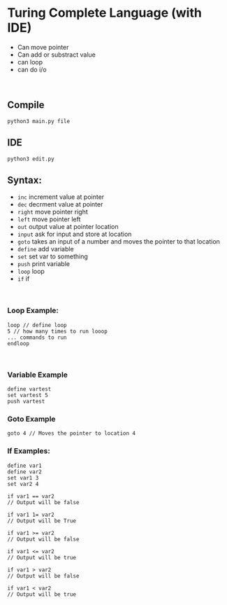 
# Turing Complete Language (with IDE)
 - Can move pointer
 - Can add or substract value
 - can loop 
 - can do i/o
<br>

## Compile
`python3 main.py file`

## IDE
`python3 edit.py`

## Syntax:
- `inc` increment value at pointer
- `dec` decrment value at pointer
- `right` move pointer right
- `left` move pointer left
- `out` output value at pointer location
- `input` ask for input and store at location
- `goto` takes an input of a number and moves the pointer to that location
- `define` add variable
- `set` set var to something
- `push` print variable
- `loop` loop
- `if` if
<br>

### Loop Example:
```
loop // define loop
5 // how many times to run looop
... commands to run
endloop
```
<br>

### Variable Example
```
define vartest
set vartest 5
push vartest
```

### Goto Example
```
goto 4 // Moves the pointer to location 4
```

### If Examples:
```
define var1
define var2
set var1 3
set var2 4

if var1 == var2
// Output will be false

if var1 1= var2
// Output will be True

if var1 >= var2
// Output will be false

if var1 <= var2
// Output will be true

if var1 > var2
// Output will be false

if var1 < var2
// Output will be true
```
